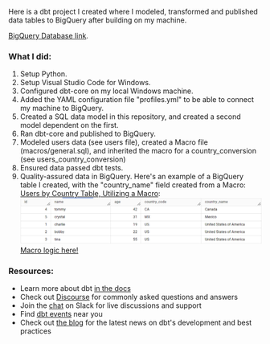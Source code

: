 Here is a dbt project I created where I modeled, transformed and published data tables to BigQuery after building on my machine.

[BigQuery Database link](https://console.cloud.google.com/bigquery?ws=!1m4!1m3!3m2!1sproject-cp-2021!2sdbt_data).

### What I did:
1. Setup Python.
2. Setup Visual Studio Code for Windows.
3. Configured dbt-core on my local Windows machine.
4. Added the YAML configuration file "profiles.yml" to be able to connect my machine to BigQuery.
5. Created a SQL data model in this repository, and created a second model dependent on the first.
6. Ran dbt-core and published to BigQuery.
7. Modeled users data (see users file), created a Macro file (macros/general.sql), and inherited the macro for a country_conversion (see users_country_conversion)
8. Ensured data passed dbt tests.
9. Quality-assured data in BigQuery. Here's an example of a BigQuery table I created, with the "country_name" field created from a Macro:
[Users by Country Table, Utilizing a Macro](https://github.com/chrispiquette/dbt/blob/main/users_country_conversion_table.png):
![GitHub Logo](https://github.com/chrispiquette/dbt/blob/main/users_country_conversion_table.png)
[Macro logic here! ](https://github.com/chrispiquette/dbt/blob/main/macros/general.sql)

### Resources:
- Learn more about dbt [in the docs](https://docs.getdbt.com/docs/introduction)
- Check out [Discourse](https://discourse.getdbt.com/) for commonly asked questions and answers
- Join the [chat](http://slack.getdbt.com/) on Slack for live discussions and support
- Find [dbt events](https://events.getdbt.com) near you
- Check out [the blog](https://blog.getdbt.com/) for the latest news on dbt's development and best practices
